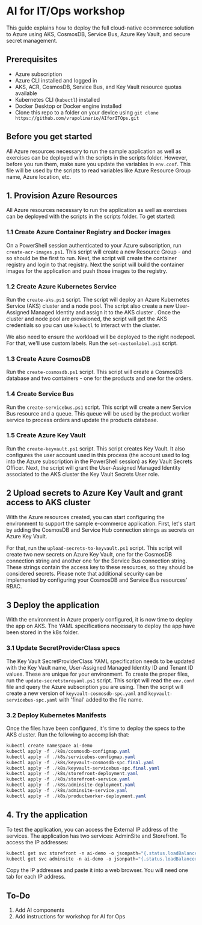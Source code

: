 # AI for IT/Ops workshop

This guide explains how to deploy the full cloud-native ecommerce solution to Azure using AKS, CosmosDB, Service Bus, Azure Key Vault, and secure secret management.

## Prerequisites

- Azure subscription
- Azure CLI installed and logged in
- AKS, ACR, CosmosDB, Service Bus, and Key Vault resource quotas available
- Kubernetes CLI (`kubectl`) installed
- Docker Desktop or Docker engine installed
- Clone this repo to a folder on your device using `git clone https://github.com/vrapolinario/AIforITOps.git`

## Before you get started

All Azure resources necessary to run the sample application as well as exercises can be deployed with the scripts in the scripts folder. However, before you run them, make sure you update the variables in `env.conf`. This file will be used by the scripts to read variables like Azure Resource Group name, Azure location, etc.

## 1. Provision Azure Resources

All Azure resources necessary to run the application as well as exercises can be deployed with the scripts in the scripts folder. To get started:

### 1.1 Create Azure Container Registry and Docker images

On a PowerShell session authenticated to your Azure subscription, run `create-acr-images.ps1`.
This script will create a new Resource Group - and so should be the first to run. Next, the script will create the container registry and login to that registry. Next the script will build the container images for the application and push those images to the registry.

### 1.2 Create Azure Kubernetes Service

Run the `create-aks.ps1` script.
The script will deploy an Azure Kubernetes Service (AKS) cluster and a node pool. The script also create a new User-Assigned Managed Identity and assign it to the AKS cluster . Once the cluster and node pool are provisioned, the script will get the AKS credentials so you can use `kubectl` to interact with the cluster. 

We also need to ensure the workload will be deployed to the right nodepool. For that, we'll use custom labels. Run the `set-customlabel.ps1` script.

### 1.3 Create Azure CosmosDB

Run the `create-cosmosdb.ps1` script.
This script will create a CosmosDB database and two containers - one for the products and one for the orders.

### 1.4 Create Service Bus

Run the `create-servicebus.ps1` script.
This script will create a new Service Bus resource and a queue. This queue will be used by the product worker service to process orders and update the products database.

### 1.5 Create Azure Key Vault

Run the `create-keyvault.ps1` script.
This script creates Key Vault. It also configures the user account used in this process (the account used to log into the Azure subscription in the PowerShell session) as Key Vault Secrets Officer. Next, the script will grant the User-Assigned Managed Identity associated to the AKS cluster the Key Vault Secrets User role.

## 2 Upload secrets to Azure Key Vault and grant access to AKS cluster

With the Azure resources created, you can start configuring the environment to support the sample e-commerce application. First, let's start by adding the CosmosDB and Service Hub connection strings as secrets on Azure Key Vault.

For that, run the `upload-secrets-to-keyvault.ps1` script.
This script will create two new secrets on Azure Key Vault, one for the CosmosDB connection string and another one for the Service Bus connection string. These strings contain the access key to these resources, so they should be considered secrets. Please note that additional security can be implemented by configuring your CosmosDB and Service Bus resources' RBAC.

## 3 Deploy the application

With the environment in Azure properly configured, it is now time to deploy the app on AKS. The YAML specifications necessary to deploy the app have been stored in the k8s folder.

### 3.1 Update SecretProviderClass specs

 The Key Vault SecretProviderClass YAML specification needs to be updated with the Key Vault name, User-Assigned Managed Identity ID and Tenant ID values. These are unique for your environment. To create the proper files, run the `update-secretstoreyaml.ps1` script. This script will read the `env.conf` file and query the Azure subscription you are using. Then the script will create a new version of `keyvault-cosmosdb-spc.yaml` and `keyvault-servicebus-spc.yaml` with 'final' added to the file name.

### 3.2 Deploy Kubernetes Manifests

Once the files have been configured, it's time to deploy the specs to the AKS cluster. Run the following to accomplish that:

```powershell
kubectl create namespace ai-demo
kubectl apply -f ./k8s/cosmosdb-configmap.yaml
kubectl apply -f ./k8s/servicebus-configmap.yaml
kubectl apply -f ./k8s/keyvault-cosmosdb-spc.final.yaml
kubectl apply -f ./k8s/keyvault-servicebus-spc.final.yaml
kubectl apply -f ./k8s/storefront-deployment.yaml
kubectl apply -f ./k8s/storefront-service.yaml
kubectl apply -f ./k8s/adminsite-deployment.yaml
kubectl apply -f ./k8s/adminsite-service.yaml
kubectl apply -f ./k8s/productworker-deployment.yaml
```

## 4. Try the application

To test the application, you can access the External IP address of the services. The application has two services: AdminSite and Storefront. To access the IP addresses:

```powershell
kubectl get svc storefront -n ai-demo -o jsonpath="{.status.loadBalancer.ingress[0].ip}"
kubectl get svc adminsite -n ai-demo -o jsonpath="{.status.loadBalancer.ingress[0].ip}"
```

Copy the IP addresses and paste it into a web browser. You will need one tab for each IP address.

## To-Do

1. Add AI components
2. Add instructions for workshop for AI for Ops